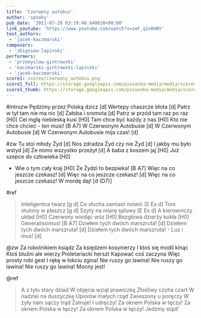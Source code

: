 ```yaml
---
title: 'Czerwony autobus'
author: 'spooky'
pub_date: '2011-07-28 03:19:40.640638+00:00'
link_youtube: 'https://www.youtube.com/watch?v=zeF_q1n0HNY'
text_authors:
 - 'jacek-kaczmarski'
composers:
 - 'zbigniew-lapinski'
performers:
 - 'przemyslaw-gintrowski'
 - 'kaczmarski-gintrowski-lapinski'
 - 'jacek-kaczmarski'
score1: scores/czerwony_autobus.png
score1_full: https://storage.googleapis.com/piosenka-media/media/scores/czerwony_autobus.png
score1_thumb: https://storage.googleapis.com/piosenka-media/media/scores/czerwony_autobus.png.180x0_q85_upscale.jpg
---
```


#introzw
Pędzimy przez Polską dzicz [d]
Wertepy chaszcze błota [d]
Patrz w tył tam nie ma nic [d]
Żałoba i sromota [d]
Patrz w przód tam raz po raz [H0]
Cel mgłą niebieską kusi [H0]
Tam chce być każdy z nas [H0]
Kto nie chce chcieć - ten musi! [B A7]
W Czerwonym Autobusie [d]
W Czerwonym Autobusie [d]
W Czerwonym Autobusie mija czas! [d]

#zw
Tu stoi młody Żyd [d]
Nos zdradza Żyd czy nie Żyd [d]
I jakby mu było wstyd [d]
Że mimo wszystko przeżył [d]
A baba z koszem jaj [H0]
Już szepce do człowieka [H0]
- Wie o tym cały kraj [H0]
Że Żydzi to bezpieka! [B A7]
Więc na co jeszcze czekasz! [d]
Więc na co jeszcze czekasz! [d]
Więc na co jeszcze czekasz! W mordę daj! [d (D7)]

#ref
>Inteligentna twarz [g d]
>Co słucha zamiast mówić [E Es d]
>Tors otulony w płaszcz [g d]
>Szyty na miarę spluwy [E Es d]
>A kierowniczy układ [H0]
>Czerwony wiodąc wóz [H0]
>Bezgłowa dzierży kukła [H0]
>Generalissimus! [B A7]
>Dziełem tych dwóch marszruta! [d]
>Dziełem tych dwóch marszruta! [d]
>Dziełem tych dwóch marszruta! - Luz i mus! [d]

@zw
Za robotnikiem ksiądz
Za księdzem kosynierzy
I ktoś się modli klnąc
Ktoś bluźni ale wierzy
Proletariacki herszt
Kapować coś zaczyna
Więc prosty robi gest
I rękę w łokciu zgina!
Nie ruszy go lawina!
Nie ruszy go lawina!
Nie ruszy go lawina! Mocny jest!

@ref
>A z tyłu stary dziad
>W objęcia wziął prawiczkę
>Złośliwy czyha czart
>W nadziei na duszyczkę
>Upiorów małych rząd
>Zwieszony u poręczy
>W żyły nam sączy trąd
>Zatruje! I udręczy!
>Za oknem Polska w tęczy!
>Za oknem Polska w tęczy!
>Za oknem Polska w tęczy! Jedźmy stąd!